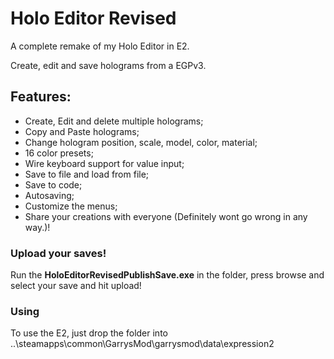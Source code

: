 # Holo Editor Revised
A complete remake of my Holo Editor in E2.

Create, edit and save holograms from a EGPv3. 

## Features:
  * Create, Edit and delete multiple holograms;
  * Copy and Paste holograms;
  * Change hologram position, scale, model, color, material;
  * 16 color presets;
  * Wire keyboard support for value input;
  * Save to file and load from file;
  * Save to code;
  * Autosaving;
  * Customize the menus;
  * Share your creations with everyone (Definitely wont go wrong in any way.)!

### Upload your saves!
 Run the __HoloEditorRevisedPublishSave.exe__ in the folder, press browse and select your save and hit upload!

### Using
 To use the E2, just drop the folder into ..\steamapps\common\GarrysMod\garrysmod\data\expression2

